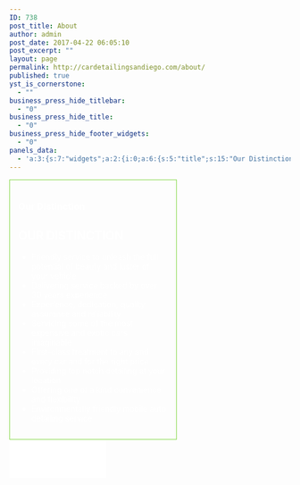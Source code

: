 ```yaml
---
ID: 738
post_title: About
author: admin
post_date: 2017-04-22 06:05:10
post_excerpt: ""
layout: page
permalink: http://cardetailingsandiego.com/about/
published: true
yst_is_cornerstone:
  - ""
business_press_hide_titlebar:
  - "0"
business_press_hide_title:
  - "0"
business_press_hide_footer_widgets:
  - "0"
panels_data:
  - 'a:3:{s:7:"widgets";a:2:{i:0;a:6:{s:5:"title";s:15:"Our Distinction";s:4:"text";s:864:"<h2 style="text-align: left;"><strong>OUR DISTINCTION</strong></h2><ul><li style="text-align: left;">Friendly service to unleash the full potential of beauty and luster of your vehicle</li><li style="text-align: left;">Delivering service backed by over 30 years experience</li><li style="text-align: left;">Experience, dedication, quality assurance and reliability</li><li style="text-align: left;">Servicing some of the most expensive and exotic cars imaginable</li><li style="text-align: left;">First-class treatment to any and every car and for the right price</li><li style="text-align: left;">Providing top notch detailing at your location</li><li style="text-align: left;">Offering one of a kind convenience and flexibility</li><li style="text-align: left;">Environmentally friendly mobile auto detailing service</li></ul><p><!--more--></p><p><!--more--></p>";s:20:"text_selected_editor";s:7:"tinymce";s:5:"autop";b:1;s:12:"_sow_form_id";s:13:"590102eb6ab77";s:11:"panels_info";a:7:{s:5:"class";s:31:"SiteOrigin_Widget_Editor_Widget";s:3:"raw";b:0;s:4:"grid";i:0;s:4:"cell";i:0;s:2:"id";i:0;s:9:"widget_id";s:36:"0e9ac4f1-a100-4e08-9ae3-63c1bf888326";s:5:"style";a:7:{s:2:"id";s:21:"about_our_distinction";s:7:"padding";s:19:"15px 15px 15px 15px";s:27:"background_image_attachment";s:3:"583";s:18:"background_display";s:8:"parallax";s:12:"border_color";s:7:"#81d742";s:10:"font_color";s:7:"#ffffff";s:10:"link_color";s:7:"#dd3333";}}}i:1;a:13:{s:5:"image";i:893;s:14:"image_fallback";s:0:"";s:4:"size";s:4:"full";s:5:"align";s:7:"default";s:5:"title";s:21:"Auto Paint Correction";s:14:"title_position";s:5:"below";s:3:"alt";s:45:"auto paint correction restored white corvette";s:3:"url";s:31:"http://autopaintcorrection.com/";s:5:"bound";b:1;s:10:"full_width";b:1;s:12:"_sow_form_id";s:13:"590128b2ea9f7";s:11:"panels_info";a:6:{s:5:"class";s:30:"SiteOrigin_Widget_Image_Widget";s:4:"grid";i:0;s:4:"cell";i:1;s:2:"id";i:1;s:9:"widget_id";s:36:"57412167-861b-46a6-bc72-0f3a343474ad";s:5:"style";a:5:{s:10:"background";s:7:"#ffffff";s:27:"background_image_attachment";b:0;s:18:"background_display";s:4:"tile";s:10:"font_color";s:7:"#ffffff";s:10:"link_color";s:7:"#dd3333";}}s:10:"new_window";b:0;}}s:5:"grids";a:1:{i:0;a:2:{s:5:"cells";i:2;s:5:"style";a:2:{s:18:"background_display";s:4:"tile";s:14:"cell_alignment";s:10:"flex-start";}}}s:10:"grid_cells";a:2:{i:0;a:4:{s:4:"grid";i:0;s:5:"index";i:0;s:6:"weight";d:0.61803399209206000275429460089071653783321380615234375;s:5:"style";a:2:{s:18:"background_display";s:4:"tile";s:18:"vertical_alignment";s:4:"auto";}}i:1;a:4:{s:4:"grid";i:0;s:5:"index";i:1;s:6:"weight";d:0.38196600790793999724570539910928346216678619384765625;s:5:"style";a:0:{}}}}'
---
```

<div id="pl-738"  class="panel-layout" ><div id="pg-738-0"  class="panel-grid panel-no-style"  data-style="{&quot;background_display&quot;:&quot;tile&quot;,&quot;cell_alignment&quot;:&quot;flex-start&quot;}" ><div id="pgc-738-0-0"  class="panel-grid-cell"  data-style="{&quot;background_display&quot;:&quot;tile&quot;,&quot;vertical_alignment&quot;:&quot;auto&quot;}"  data-weight="0.61803399209206" ><div id="panel-738-0-0-0" class="so-panel widget widget_sow-editor panel-first-child panel-last-child" data-index="0" data-style="{&quot;id&quot;:&quot;about_our_distinction&quot;,&quot;padding&quot;:&quot;15px 15px 15px 15px&quot;,&quot;background_image_attachment&quot;:&quot;583&quot;,&quot;background_display&quot;:&quot;parallax&quot;,&quot;border_color&quot;:&quot;#81d742&quot;,&quot;font_color&quot;:&quot;#ffffff&quot;,&quot;link_color&quot;:&quot;#dd3333&quot;}" ><div data-siteorigin-parallax="{&quot;backgroundUrl&quot;:&quot;http:\/\/cardetailingsandiego.com\/wp-content\/uploads\/2017\/04\/website-background-dark-themed.jpg&quot;,&quot;backgroundSize&quot;:[1920,1080],&quot;backgroundSizing&quot;:&quot;scaled&quot;,&quot;limitMotion&quot;:&quot;auto&quot;}" id="about_our_distinction" class="panel-widget-style panel-widget-style-for-738-0-0-0" ><div class="so-widget-sow-editor so-widget-sow-editor-base"><h3 class="widget-title">Our Distinction</h3>
<div class="siteorigin-widget-tinymce textwidget">
	<h2 style="text-align: left;"><strong>OUR DISTINCTION</strong></h2>
<ul>
<li style="text-align: left;">Friendly service to unleash the full potential of beauty and luster of your vehicle</li>
<li style="text-align: left;">Delivering service backed by over 30 years experience</li>
<li style="text-align: left;">Experience, dedication, quality assurance and reliability</li>
<li style="text-align: left;">Servicing some of the most expensive and exotic cars imaginable</li>
<li style="text-align: left;">First-class treatment to any and every car and for the right price</li>
<li style="text-align: left;">Providing top notch detailing at your location</li>
<li style="text-align: left;">Offering one of a kind convenience and flexibility</li>
<li style="text-align: left;">Environmentally friendly mobile auto detailing service</li>
</ul>
<p><!--more--></p>
<p><!--more--></p>
</div>
</div></div></div></div><div id="pgc-738-0-1"  class="panel-grid-cell"  data-weight="0.38196600790794" ><div id="panel-738-0-1-0" class="so-panel widget widget_sow-image panel-first-child panel-last-child" data-index="1" data-style="{&quot;background&quot;:&quot;#ffffff&quot;,&quot;background_image_attachment&quot;:false,&quot;background_display&quot;:&quot;tile&quot;,&quot;font_color&quot;:&quot;#ffffff&quot;,&quot;link_color&quot;:&quot;#dd3333&quot;}" ><div class="panel-widget-style panel-widget-style-for-738-0-1-0" >[siteorigin_widget class="SiteOrigin_Widget_Image_Widget"]<input type="hidden" value="{&quot;instance&quot;:{&quot;image&quot;:893,&quot;image_fallback&quot;:&quot;&quot;,&quot;size&quot;:&quot;full&quot;,&quot;align&quot;:&quot;default&quot;,&quot;title&quot;:&quot;Auto Paint Correction&quot;,&quot;title_position&quot;:&quot;below&quot;,&quot;alt&quot;:&quot;auto paint correction restored white corvette&quot;,&quot;url&quot;:&quot;http:\/\/autopaintcorrection.com\/&quot;,&quot;bound&quot;:true,&quot;full_width&quot;:true,&quot;_sow_form_id&quot;:&quot;590128b2ea9f7&quot;,&quot;new_window&quot;:false},&quot;args&quot;:{&quot;before_widget&quot;:&quot;&lt;div id=\&quot;panel-738-0-1-0\&quot; class=\&quot;so-panel widget widget_sow-image panel-first-child panel-last-child\&quot; data-index=\&quot;1\&quot; data-style=\&quot;{&amp;quot;background&amp;quot;:&amp;quot;#ffffff&amp;quot;,&amp;quot;background_image_attachment&amp;quot;:false,&amp;quot;background_display&amp;quot;:&amp;quot;tile&amp;quot;,&amp;quot;font_color&amp;quot;:&amp;quot;#ffffff&amp;quot;,&amp;quot;link_color&amp;quot;:&amp;quot;#dd3333&amp;quot;}\&quot; &gt;&lt;div class=\&quot;panel-widget-style panel-widget-style-for-738-0-1-0\&quot; &gt;&quot;,&quot;after_widget&quot;:&quot;&lt;\/div&gt;&lt;\/div&gt;&quot;,&quot;before_title&quot;:&quot;&lt;h3 class=\&quot;widget-title\&quot;&gt;&quot;,&quot;after_title&quot;:&quot;&lt;\/h3&gt;&quot;,&quot;widget_id&quot;:&quot;widget-0-1-0&quot;}}" />[/siteorigin_widget]</div></div></div></div></div>

<style type="text/css" class="panels-style" data-panels-style-for-post="738">@import url(http://cardetailingsandiego.com/wp-content/plugins/siteorigin-panels/inc/../css/front-flex.css); #pgc-738-0-0 { width:61.8034%;width:calc(61.8034% - ( 0.38196600790794 * 30px ) ) } #pgc-738-0-1 { width:38.1966%;width:calc(38.1966% - ( 0.61803399209206 * 30px ) ) } #pl-738 .so-panel { margin-bottom:30px } #pl-738 .so-panel:last-child { margin-bottom:0px } #pg-738-0.panel-no-style, #pg-738-0.panel-has-style > .panel-row-style { -webkit-align-items:flex-start;align-items:flex-start } #pgc-738-0-0 { align-self:auto } #panel-738-0-0-0> .panel-widget-style { background-image:url(http://cardetailingsandiego.com/wp-content/uploads/2017/04/website-background-dark-themed.jpg);background-position:center center;background-repeat:no-repeat;border:1px solid #81d742;color:#ffffff;padding:15px 15px 15px 15px } #panel-738-0-0-0 a , #panel-738-0-1-0 a { color:#dd3333 } #panel-738-0-1-0> .panel-widget-style { background-color:#ffffff;color:#ffffff } @media (max-width:780px){ #pg-738-0.panel-no-style, #pg-738-0.panel-has-style > .panel-row-style { -webkit-flex-direction:column;-ms-flex-direction:column;flex-direction:column } #pg-738-0 .panel-grid-cell { margin-right:0 } #pg-738-0 .panel-grid-cell { width:100% } #pgc-738-0-0 { margin-bottom:30px } #pl-738 .panel-grid-cell { padding:0 } #pl-738 .panel-grid .panel-grid-cell-empty { display:none } #pl-738 .panel-grid .panel-grid-cell-mobile-last { margin-bottom:0px }  } </style>
